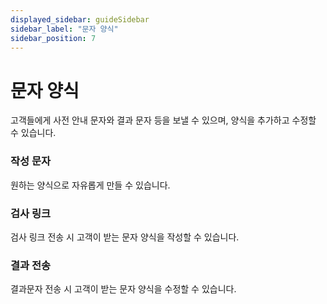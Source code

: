 ```yaml
---
displayed_sidebar: guideSidebar
sidebar_label: "문자 양식"
sidebar_position: 7
---  
```


# 문자 양식

고객들에게 사전 안내 문자와 결과 문자 등을 보낼 수 있으며, 양식을 추가하고 수정할 수 있습니다.  

### 작성 문자  
원하는 양식으로 자유롭게 만들 수 있습니다.  

### 검사 링크  
검사 링크 전송 시 고객이 받는 문자 양식을 작성할 수 있습니다. 

### 결과 전송  
결과문자 전송 시 고객이 받는 문자 양식을 수정할 수 있습니다.  
